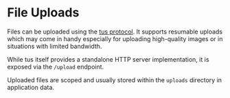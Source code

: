 # File Uploads

Files can be uploaded using the [tus protocol](https://tus.io). It supports resumable uploads
which may come in handy especially for uploading high-quality images or in situations with
limited bandwidth.

While tus itself provides a standalone HTTP server implementation, it is exposed via the `/upload`
endpoint.

Uploaded files are scoped and usually stored within the `uploads` directory in application data.
